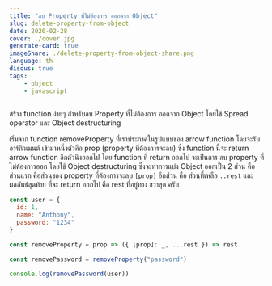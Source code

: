 ```yaml
---
title: "ลบ Property ที่ไม่ต้องการ ออกจาก Object"
slug: delete-property-from-object
date: 2020-02-28
cover: ./cover.jpg
generate-card: true
imageShare: ./delete-property-from-object-share.png
language: th
disqus: true
tags:
    - object
    - javascript
---
```


สร้าง function ง่ายๆ สำหรับลบ Property ที่ไม่ต้องการ ออกจาก Object โดยใช้ Spread operator และ Object destructuring

เริ่มจาก function removeProperty ที่เราประกาศในรูปแบบของ arrow function โดยจะรับ อาร์กิวเมนต์ เข้ามาหนึ่งตัวคือ prop (property ที่ต้องการจะลบ) ซึ่ง function นี้จะ return arrow function อีกตัวนึงออกไป โดย function ที่ return ออกไป จะเป็นการ ลบ property ที่ไม่ต้องการออก โดยใช้ Object destructuring ซึ่งจะทำการแบ่ง Object ออกเป็น 2 ส่วน คือ ส่วนแรก คือส่วนของ property ที่ต้องการจะลบ `[prop]` อีกส่วน คือ ส่วนที่เหลือ `..rest` และ ผลลัพธ์สุดท้าย ที่จะ return ออกไป คือ rest ที่อยู่ทาง ขวาสุด ครับ

``` javascript
const user = {
  id: 1,
  name: "Anthony",
  password: "1234"
}

const removeProperty = prop => ({ [prop]: _, ...rest }) => rest

const removePassword = removeProperty("password")

console.log(removePassword(user))
```